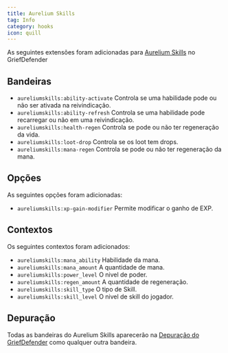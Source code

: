 ```yaml
---
title: Aurelium Skills
tag: Info
category: hooks
icon: quill
---
```


As seguintes extensões foram adicionadas para [Aurelium Skills](https://www.spigotmc.org/resources/81069/) no GriefDefender  

## Bandeiras

- `aureliumskills:ability-activate` Controla se uma habilidade pode ou não ser ativada na reivindicação.  
- `aureliumskills:ability-refresh` Controla se uma habilidade pode recarregar ou não em uma reivindicação.  
- `aureliumskills:health-regen` Controla se pode ou não ter regeneração da vida.  
- `aureliumskills:loot-drop` Controla se os loot tem drops.  
- `aureliumskills:mana-regen` Controla se pode ou não ter regeneração da mana.  

## Opções

As seguintes opções foram adicionadas:  

- `aureliumskills:xp-gain-modifier` Permite modificar o ganho de EXP.  

## Contextos

Os seguintes contextos foram adicionados:  

- `aureliumskills:mana_ability`  Habilidade da mana.  
- `aureliumskills:mana_amount` A quantidade de mana.  
- `aureliumskills:power_level` O nivel de poder.  
- `aureliumskills:regen_amount` A quantidade de regeneração.  
- `aureliumskills:skill_type` O tipo de Skill.  
- `aureliumskills:skill_level` O nivel de skill do jogador.  

## Depuração

Todas as bandeiras do Aurelium Skills aparecerão na [Depuração do GriefDefender](/br/wiki/advanced/Debugging.html) como qualquer outra bandeira.  